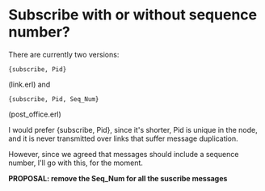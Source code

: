 Subscribe with or without sequence number?
==========================================

There are currently two versions:

    {subscribe, Pid}

(link.erl)
and

    {subscribe, Pid, Seq_Num}

(post_office.erl)

I would prefer {subscribe, Pid}, since it's shorter, Pid is unique in the node, 
and it is never transmitted over links that suffer message duplication.

However, since we agreed that messages should include a sequence number, I'll go
with this, for the moment.

**PROPOSAL: remove the Seq_Num for all the suscribe messages**
